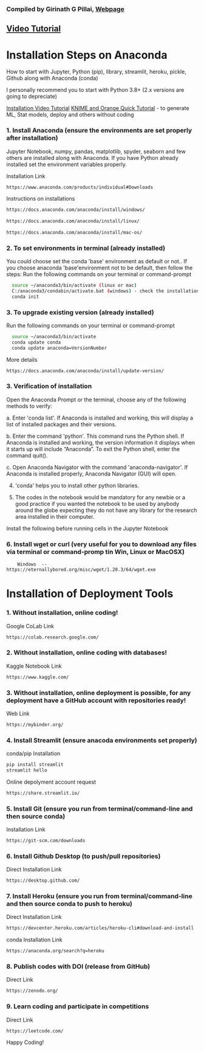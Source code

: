 ### Compiled by Girinath G Pillai, [Webpage](https://bit.ly/giribio20)

## [Video Tutorial](https://www.youtube.com/watch?v=CX9nK1Rx8pE)

# Installation Steps on Anaconda
How to start with Jupyter, Python (pip), library, streamlit, heroku, pickle, Github along with Anaconda (conda)

I personally recommend you to start with Python 3.8+ (2.x versions are going to depreciate)

[Installation Video Tutorial](https://www.youtube.com/watch?v=n0ln_41Dq0g)
[KNIME and Orange Quick Tutorial](https://youtu.be/R7FYypCUasc?t=2499) - to generate ML, Stat models, deploy and others without coding

### 1. Install Anaconda (ensure the environments are set properly after installation)

Jupyter Notebook, numpy, pandas, matplotlib, spyder, seaborn and few others are installed along with Anaconda.
If you have Python already installed set the environment variables properly.

Installation Link
```bash
https://www.anaconda.com/products/individual#Downloads
```

Instructions on installations
```bash
https://docs.anaconda.com/anaconda/install/windows/
          
https://docs.anaconda.com/anaconda/install/linux/
          
https://docs.anaconda.com/anaconda/install/mac-os/
```

### 2. To set environments in terminal (already installed)
  
You could choose set the conda 'base' environment as default or not..
If you choose anaconda 'base'environment not to be default, then follow the steps:
Run the following commands on your terminal or command-prompt
```bash 
  source ~/anaconda3/bin/activate (linux or mac)
  C:/anaconda3/condabin/activate.bat (windows) - check the installation path
  conda init
```

### 3. To upgrade existing version (already installed)
  
Run the following commands on your terminal or command-prompt
```bash 
  source ~/anaconda3/bin/activate
  conda update conda
  conda update anaconda=VersionNumber
```
More details

```bash
https://docs.anaconda.com/anaconda/install/update-version/
```

### 3. Verification of installation
  
  Open the Anaconda Prompt or the terminal, choose any of the following methods to verify:

  a. Enter 'conda list'. If Anaconda is installed and working, this will display a list of installed packages and their  versions.
  
  b. Enter the command 'python'. This command runs the Python shell. If Anaconda is installed and working, the version information it displays when it starts up will include “Anaconda”. To exit the Python shell, enter the command quit().
  
  c. Open Anaconda Navigator with the command 'anaconda-navigator'. If Anaconda is installed properly, Anaconda Navigator (GUI) will open.

4. 'conda' helps you to install other python libraries.

5. The codes in the notebook would be mandatory for any newbie or a good practice if you wanted the notebook to be used by anybody around the globe expecting they do not have any library for the research area installed in their computer.

Install the following before running cells in the Jupyter Notebook

### 6. Install wget or curl (very useful for you to download any files via terminal or command-promp tin Win, Linux or MacOSX)

        Windows  --  https://eternallybored.org/misc/wget/1.20.3/64/wget.exe

# Installation of Deployment Tools

### 1. Without installation, online coding!

Google CoLab Link
```bash
https://colab.research.google.com/
```

### 2. Without installation, online coding with databases!

Kaggle Notebook Link
```bash
https://www.kaggle.com/
```

### 3. Without installation, online deployment is possible, for any deployment have a GitHub account with repositories ready!

Web Link
```bash
https://mybinder.org/
```

### 4. Install Streamlit (ensure anacoda environments set properly)

conda/pip Installation
```bash
pip install streamlit
streamlit hello
```

Online depolyment account request
```bash
https://share.streamlit.io/
```

### 5. Install Git (ensure you run from terminal/command-line and then source conda)

Installation Link
```bash
https://git-scm.com/downloads
```

### 6. Install Github Desktop (to push/pull repositories)

Direct Installation Link
```bash
https://desktop.github.com/
```

### 7. Install Heroku (ensure you run from terminal/command-line and then source conda to push to heroku)

Direct Installation Link
```bash
https://devcenter.heroku.com/articles/heroku-cli#download-and-install
```

conda Installation Link
```bash
https://anaconda.org/search?q=heroku
```

### 8. Publish codes with DOI (release from GitHub)

Direct Link
```bash
https://zenodo.org/
```

### 9. Learn coding and participate in competitions

Direct Link
```bash
https://leetcode.com/
```


Happy Coding!
